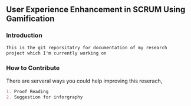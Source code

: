 ## User Experience Enhancement in SCRUM Using Gamification

### Introduction
```markdown
This is the git reporsitatry for documentation of my research
project which I'm currently working on

```
### How to Contribute

There are serveral ways you could help improving this reserach,
```markdown
1. Proof Reading
2. Suggestion for inforgraphy
```
